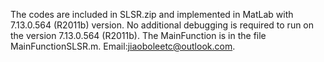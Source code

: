 The codes are included in SLSR.zip and implemented in MatLab with 7.13.0.564 (R2011b) version. No additional debugging is required to run on the version 7.13.0.564 (R2011b). The MainFunction is in the file MainFunctionSLSR.m. Email:jiaoboleetc@outlook.com.
